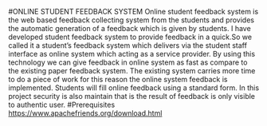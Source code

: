 #ONLINE STUDENT FEEDBACK SYSTEM Online student feedback system is the web based feedback collecting system from the students and provides the automatic generation of a feedback which is given by students. I have developed student feedback system to provide feedback in a quick.So we called it a student’s feedback system which delivers via the student staff interface as online system which acting as a service provider. By using this technology we can give feedback in online system as fast as compare to the existing paper feedback system. The existing system carries more time to do a piece of work for this reason the online system feedback is implemented. Students will fill online feedback using a standard form. In this project security is also maintain that is the result of feedback is only visible to authentic user.
#Prerequisites https://www.apachefriends.org/download.html
